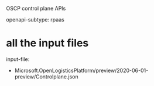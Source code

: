 OSCP control plane APIs

openapi-subtype: rpaas

# all the input files
input-file:
  - Microsoft.OpenLogisticsPlatform/preview/2020-06-01-preview/Controlplane.json
